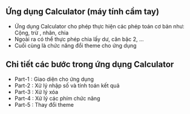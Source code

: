## Ứng dụng Calculator (máy tính cầm tay)
- Ứng dụng Calculator cho phép thực hiện các phép toán cơ bản như: Cộng, trừ , nhân, chia
- Ngoài ra có thể thực phép chia lấy dư, căn bậc 2, ...
- Cuối cùng là chức năng đổi theme cho ứng dụng

## Chi tiết các bước trong ứng dụng Calculator
- Part-1 : Giao diện cho ứng dụng
- Part-2 : Xử lý nhập số và tính toán kết quả
- Part-3 : Xử lý xóa
- Part-4 : Xử lý các phím chức năng
- Part-5 : Thay đổi theme